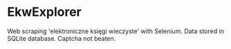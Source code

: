 # EkwExplorer

Web scraping 'elektroniczne księgi wieczyste' with Selenium.
Data stored in SQLite database.
Captcha not beaten.
